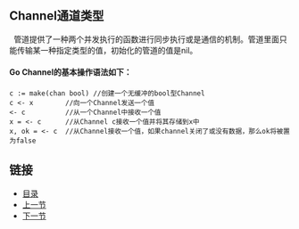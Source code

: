 ## Channel通道类型
&nbsp;&nbsp;管道提供了一种两个并发执行的函数进行同步执行或是通信的机制。管道里面只能传输某一种指定类型的值，初始化的管道的值是nil。

#### Go Channel的基本操作语法如下：

    c := make(chan bool) //创建一个无缓冲的bool型Channel 
    c <- x        //向一个Channel发送一个值
    <- c          //从一个Channel中接收一个值
    x = <- c      //从Channel c接收一个值并将其存储到x中
    x, ok = <- c  //从Channel接收一个值，如果channel关闭了或没有数据，那么ok将被置为false

## 链接
- [目录](https://github.com/sunnygocms/gobook/blob/master/menu.md)
- [上一节](https://github.com/sunnygocms/gobook/blob/master/go_lang_base/03.8.md)
- [下一节](https://github.com/sunnygocms/gobook/blob/master/go_lang_base/03.10.md)